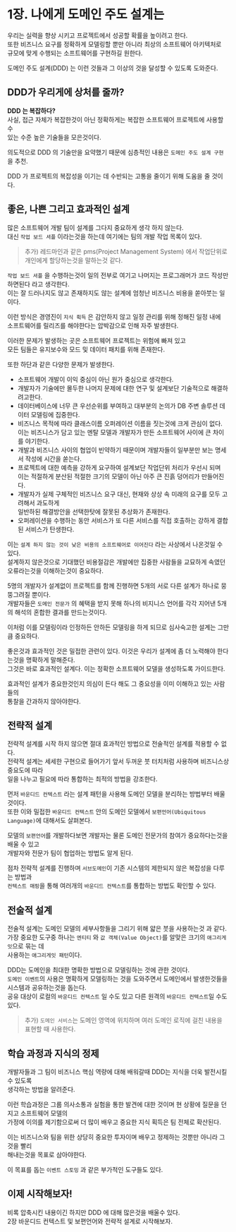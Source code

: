 # 1장. 나에게 도메인 주도 설계는

우리는 실력을 향상 시키고 프로젝트에서 성공할 확률을 높이려고 한다.  
또한 비즈니스 요구를 정확하게 모델링할 뿐만 아니라 최상의 소프트웨어 아키텍처로  
규모에 맞게 수행되는 소프트웨어를 구현하길 원한다.

도메인 주도 설계(DDD) 는 이런 것들과 그 이상의 것을 달성할 수 있도록 도와준다.

## DDD가 우리게에 상처를 줄까?

**DDD 는 복잡하다?**  
사실, 접근 자체가 복잡한것이 아닌 정확하게는 복잡한 소프트웨어 프로젝트에 사용할 수  
있는 수준 높은 기술들을 모은것이다. 

의도적으로 DDD 의 기술만을 요약했기 때문에 심층적인 내용은 `도메인 주도 설계 구현` 을 추천.

DDD 가 프로젝트의 복잡성을 이기는 데 수반되는 고통을 줄이기 위해 도움을 줄 것이다.

## 좋은, 나쁜 그리고 효과적인 설계

많은 소프트웨어 개발 팀이 설계를 그다지 중요하게 생각 하지 않는다.  
대신 `작업 보드 셔플` 이라는것을 하는데 여기에는 팀의 개발 작업 목록이 있다.
> 추가) 레드마인과 같은 pms(Project Management System) 에서 작업단위로 개인에게 할당하는것을 말하는것 같다.

`작업 보드 셔플` 을 수행하는것이 일의 전부로 여기고 나머지는 프로그래머가 코드 작성만 하면된다 라고 생각한다.  
이는 잘 드러나지도 않고 존재하지도 않는 설계에 엄청난 비즈니스 비용을 쏟아붓는 일이다.

이런 방식은 경영진이 `지식 획득` 은 감안하지 않고 일정 관리를 위해 정해진 일정 내에  
소프트웨어를 릴리즈를 해야한다는 압박감으로 인해 자주 발생한다.

이러한 문제가 발생하는 곳은 소프트웨어 프로젝트는 위험에 빠져 있고  
모든 팀들은 유지보수와 모드 및 데이터 패치를 위해 존재한다.

또한 하단과 같은 다양한 문제가 발생한다.

- 소프트웨어 개발이 이익 중심이 아닌 원가 중심으로 생각한다.
- 개발자가 기술에만 몰두한 나머지 문제에 대한 연구 및 설계보단 기술적으로 해결하려고한다.
- 데이터베이스에 너무 큰 우선순위를 부여하고 대부분의 논의가 DB 주변 솔루션 데이터 모델링에 집중한다.
- 비즈니스 목적에 따라 클래스이름 오퍼레이션 이름을 짓는것에 크게 관심이 없다.  
  이는 비즈니스가 담고 있는 멘탈 모델과 개발자가 만든 소프트웨어 사이에 큰 차이를 야기한다.
- 개발과 비즈니스 사이의 협업이 빈약하기 때문이며 개발자들이 일부분만 보는 명세서 작성에 시간을 쏟는다.
- 프로젝트에 대한 예측을 강하게 요구하여 설계보단 작업단위 처리가 우선시 되며  
  이는 적절하게 분산된 적절한 크기의 모델이 아닌 아주 큰 진흙 덩어리가 만들어진다.
- 개발자가 실제 구체적인 비즈니스 요구 대신, 현재와 상상 속 미래의 요구를 모두 고려해서 과도하게  
  일반하된 해결방안을 선택한탓에 잘못된 추상화가 존재한다.
- 오퍼레이션을 수행하는 동안 서비스가 또 다른 서비스를 직접 호출하는 강하게 결합된 서비스가 탄생한다.

이는 `설계 하지 않는 것이 낮은 비용의 소프트웨어로 이어진다` 라는 사상에서 나온것일 수 있다.  
설계하지 않은것으로 기대했던 비용절감은 개발에만 집중한 사람들을 교묘하게 속였던 오류라는것을 이해하는것이 중요하다.

5명의 개발자가 설계없이 프로젝트를 함께 진행하면 5개의 서로 다른 설계가 하나로 뭉뚱그려질 뿐이다.  
개발자들은 `도메인 전문가` 의 혜택을 받지 못해 하나의 비지니스 언어를 각각 지어낸 5개의 해석의 혼합한 결과를 만드는것이다.

이처럼 이를 모델링이라 인정하든 안하든 모델링을 하게 되므로 심사숙고한 설계는 그만큼 중요하다.

좋은것과 효과적인 것은 밀접한 관련이 있다. 이것은 우리가 설계에 좀 더 노력해야 한다는것을 명확하게 말해준다.  
그것은 바로 효과적인 설계다. 이는 정확한 소프트웨어 모델을 생성하도록 가이드한다.

효과적인 설계가 중요한것인지 의심이 든다 해도 그 중요성을 이미 이해하고 있는 사람들의  
통찰을 간과하지 않아야한다.

## 전략적 설계

전략적 설계를 시작 하지 않으면 절대 효과적인 방법으로 전술적인 설계를 적용할 수 없다.  
전략적 설계는 세세한 구현으로 들어가기 앞서 두꺼운 붓 터치처럼 사용하며  비즈니스상 중요도에 따라  
일을 나누고 필요에 따라 통합하는 최적의 방법을 강조한다.

먼저 `바운디드 컨텍스트` 라는 설계 패턴을 사용해 도메인 모델을 분리하는 방법부터 배울것이다.  
또한 이와 밀접한 `바운디드 컨텍스트` 안의 도메인 모델에서 `보편언어(Ubiquitous Language)`에 대해서도 살펴본다.

모델의 `보편언어`를 개발하다보면 개발자는 물론 도메인 전문가의 참여가 중요하다는것을 배울 수 있고  
개발자와 전문가 팀이 협업하는 방법도 알게 된다.

점차 전략적 설계를 진행하며 `서브도메인`이 기존 시스템의 제한되지 않은 복잡성을 다루는 방법과  
`컨텍스트 매핑`을 통해 여러개의 `바운디드 컨텍스트`를 통합하는 방법도 확인할 수 있다.  

## 전술적 설계

전술적 설계는 도메인 모델의 세부사항들을 그리기 위해 얇은 붓을 사용하는것 과 같다.  
가장 중요한 도구중 하나는 `엔티티` 와 `값 객체(Value Object)`를 알맞은 크기의 `애그리게잇`으로 묶는 데  
사용하는 `애그리게잇 패턴`이다.

DDD는 도메인을 최대한 명확한 방법으로 모델링하는 것에 관한 것이다.  
`도메인 이벤트`의 사용은 명확하게 모델링하는 것을 도와주면서 도메인에서 발생한것들을 시스템과 공유하는것을 돕는다.  
공유 대상이 로컬의 `바운디드 컨텍스트` 일 수도 있고 다른 원격의 `바운디드 컨텍스트`일 수도 있다.

>추가) `도메인 서비스`는 도메인 영역에 위치하며 여러 도메인 로직에 걸친 내용을 표현할 때 사용한다.

## 학습 과정과 지식의 정제

개발자들과 그 팀이 비즈니스 핵심 역량에 대해 배워갈때 DDD는 지식을 더욱 발전시킬수 있도록  
생각하는 방법을 알려준다.  

이런 학습과정은 그룹 의사소통과 실험을 통한 발견에 대한 것이며 현 상황에 질문을 던지고 소프트웨어 모델의  
가정에 이의를 제기함으로써 더 많이 배우고 중요한 지식 획득은 팀 전체로 확산된다.

이는 비즈니스와 팀을 위한 상당히 중요한 투자이며 배우고 정제하는 것뿐만 아니라 그것을 빨리  
해내는것을 목표로 삼아야한다.  

이 목표를 돕는 `이벤트 스토밍` 과 같은 부가적인 도구들도 있다.

## 이제 시작해보자!

비록 압축시킨 내용이긴 하지만 DDD 에 대해 많은것을 배울수 있다.  
2장 바운디드 컨텍스트 및 보편언어와 전략적 설계로 시작해보자.
